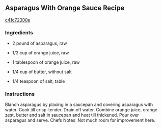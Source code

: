 ## Asparagus With Orange Sauce Recipe

[c41c72300e](http://cookeatshare.com/recipes/asparagus-with-orange-sauce-71201)

### Ingredients

 - 2 pound of asparagus, raw

 - 1/3 cup of orange juice, raw

 - 1 tablespoon of orange juice, raw

 - 1/4 cup of butter, without salt

 - 1/4 teaspoon of salt, table

### Instructions

Blanch asparagus by placing in a saucepan and covering asparagus with water. Cook till crisp-tender. Drain off water. Combine orange juice, orange zest, butter and salt in saucepan and heat till thickened. Pour over asparagus and serve. Chefs Notes: Not much room for improvement here.